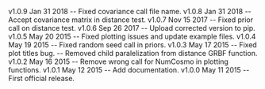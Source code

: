 v1.0.9 Jan 31 2018 -- Fixed covariance call file name. 
v1.0.8 Jan 31 2018 -- Accept covariance matrix in distance test.
v1.0.7 Nov 15 2017 -- Fixed prior call on distance test.
v1.0.6 Sep 26 2017 -- Upload corrected version to pip.
v1.0.5 May 20 2015 -- Fixed plotting issues and update example files.
v1.0.4 May 19 2015 -- Fixed random seed call in priors.
v1.0.3 May 17 2015 -- Fixed plot titles bug. 
                   -- Removed child paralelization from distance GRBF function.   
v1.0.2 May 16 2015 -- Remove wrong call for NumCosmo in plotting functions. 
v1.0.1 May 12 2015 -- Add documentation.
v1.0.0 May 11 2015 -- First official release.

